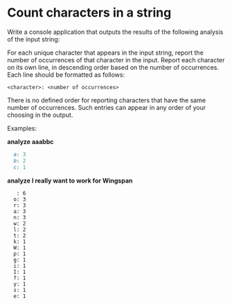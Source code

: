 # Count characters in a string

Write a console application that outputs the results of the following analysis of the input string:

For each unique character that appears in the input string, report the number of occurrences of that character in the input.  Report each character on its own line, in descending order based on the number of occurrences.  Each line should be formatted as follows:

```
<character>: <number of occurrences>
```

There is no defined order for reporting characters that have the same number of occurrences.  Such entries can appear in any order of your choosing in the output.

Examples:

  **analyze aaabbc**
```ruby
  a: 3
  b: 2
  c: 1
```


  **analyze I really want to work for Wingspan**
```
   : 6
  o: 3
  r: 3
  a: 3
  n: 3
  w: 2
  l: 2
  t: 2
  k: 1
  W: 1
  p: 1
  g: 1
  i: 1
  I: 1
  f: 1
  y: 1
  s: 1
  e: 1
```
